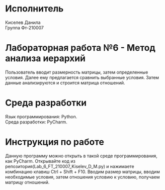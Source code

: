 # Исполнитель 
Киселев Данила  
Группа Фт-210007  
# Лабораторная работа №6 - Метод анализа иерархий
Пользователь вводит размерность матрицы, затем определенные условия. Далее ему предлагается сравнить выбранные условия. Затем данные анализируются и строится матрица отношений.  
# Среда разработки 
Язык программирования: Python.  
Среда разработки: PyCharm.  
# Инструкция по работе  
Данную программу можно открыть в такой среде программирования, как PyCharm. Открывайте код из репозитория(Lab_6_FT_210007_Kiselev_D_M.py) и нажимаете комбинацию клавиш Ctrl + Shift + F10. Вводим размер матрицы, вводим необходимые условия, затем отношения условию к условию, получаем матрицу отношений.

